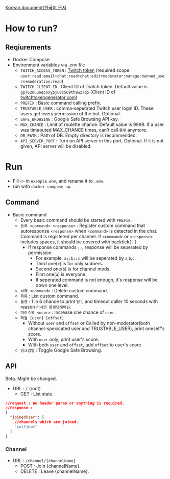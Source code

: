 [Korean document/한국어 문서](README_ko.md)

# How to run?

## Reqiurements

- Docker Compose
- Environment variables via .env file
    - `TWITCH_ACCESS_TOKEN` : [Twitch token](https://twitchtokengenerator.com/quick/qONuuotkyB) (required
      scope: `user:read:email+chat:read+chat:edit+moderator:manage:banned_users+moderation:read`)
    - `TWITCH_CLIENT_ID` : Client ID of Twitch token. Default value is `gp762nuuoqcoxypju8c569th9wz7q5`
      (Client ID of [twitchtokengenerator.com](http://twitchtokengenerator.com))
    - `PREFIX` : Basic command calling prefix.
    - `TRUSTABLE_USER` : comma-seperated Twitch user login ID. These users get every permission of the bot. Optional.
    - `SAFE_BROWSING` : Google Safe Browsing API key.
    - `MAX_CHANCE` : Limit of roulette chance. Default value is 9999. If a user was timeouted MAX_CHANCE times, can't
      call `룰렛` anymore.
    - `DB_PATH` : Path of DB. Empty directory is recommended.
    - `API_SERVER_PORT` : Turn on API server in this port. Optional. If it is not given, API server will be disabled.

# Run
- Fill `<>` in `example.env`, and rename it to `.env`.
- run with `docker compose up`.

## Command
- Basic command
    - Every basic command should be started with `PREFIX`.
    - `등록 <command> <response>` : Register custom command that autoresponse `<response>` when `<command>` is detected in the chat. Command is registered per channel. If `<command>` or `<response>` includes spaces, it should be covered with backtick( \` ).
      - If response commands `;;`, response will be seperated by permission.
        - For example, `a;;b;;c` will be seperated by `a`,`b`,`c`.
        - Third one(`c`) is for only sudoers.
        - Second one(`b`) is for channel mods.
        - First one(`a`) is everyone.
        - If seperated command is not enough, it's response will be down one level.
    - `삭제 <command>` : Delete custom command.
    - `목록` : List custom command.
    - `룰렛` : 1 in 6 chance to print `탕!`, and timeout caller 10 seconds with reason `러시안 룰렛당해버린`.
    - `머리수복 <user>` : Increase one chance of `user`.
    - `학점 [user] [offset]`
        - Without `user` and `offset` or Called by non-moderator(both channel-specicated user and TRUSTABLE_USER), print
          oneself's score.
        - With `user` only, print user's score.
        - With both `user` and `offset`, add `offset` to user's score.
    - `링크검열` : Toggle Google Safe Browsing.

## API

Beta. Might be changed.

- URL : `/` (root)
    - GET : List state.

```json lines
//request : no header param or anything is required.
//response :
{
  "joinedUser": [
    //channels which are joined.
    "solfibot"
  ]
}
```

### Channel

- URL : `/channel/{channelName}`
    - POST : Join {channelName}.
    - DELETE : Leave {channelName}.